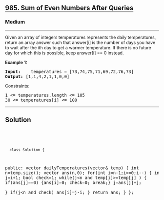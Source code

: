 
<h2><a href="https://leetcode.com/problems/sum-of-even-numbers-after-queries/">985. Sum of Even Numbers After Queries</a></h2>
<h3>Medium</h3>
<hr>
<div><p>
Given an array of integers temperatures represents the daily temperatures, return an array answer such that answer[i] is the number of days you have to wait after the ith day to get a warmer temperature. If there is no future day for which this is possible, keep answer[i] == 0 instead.

 
</p>


<p><strong>Example 1:</strong></p>
<pre><strong>Input:</strong>    temperatures = [73,74,75,71,69,72,76,73]
<strong>Output:</strong> [1,1,4,2,1,1,0,0]
</pre>

 

Constraints:
<pre>
1 <= temperatures.length <= 105
30 <= temperatures[i] <= 100
</pre>
<hr>
 <h2><strong><b>Solution</b></strong></h2>
 <br>
 <pre>
 
      class Solution {
public:
    vector<int> dailyTemperatures(vector<int>& temp) {
        int n=temp.size();
        vector<int> ans(n,0);
        for(int i=n-1;i>=0;i--)
        {
            int j=i+1; bool check=1;
            while(j<n and temp[i]>=temp[j] ) 
            {
                if(ans[j]==0) {ans[i]=0; check=0; break;}
                j=ans[j]+j;  
            }
            if(j<n and check) ans[i]=j-i; 
        }
        return ans;
    }
};
          
 </pre>

